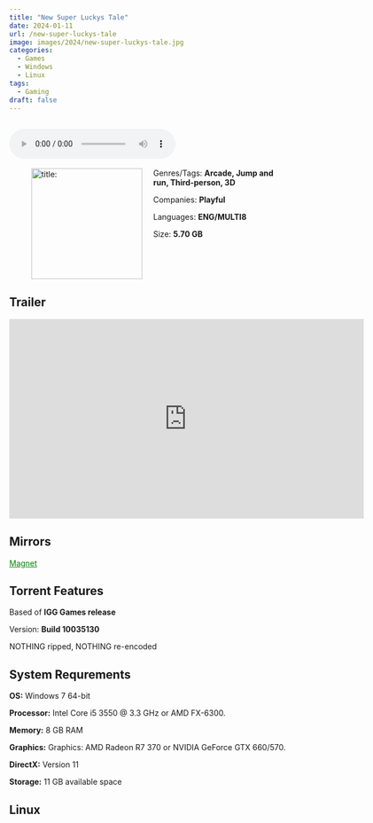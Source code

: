 ```yaml
---
title: "New Super Luckys Tale"
date: 2024-01-11
url: /new-super-luckys-tale
image: images/2024/new-super-luckys-tale.jpg
categories:
  - Games
  - Windows
  - Linux
tags:
  - Gaming
draft: false
---
```

##
<style>
  body.dark-mode,
  body.dark-mode main * {
    background: url('/images/2024/new-super-luckys-tale2.jpg') center center fixed no-repeat;
    background-size: 100% 100%;
    background-size: cover;
    color: #f5f5f5;
  }
</style>
<script>
    document.addEventListener('DOMContentLoaded', function () {
        var body = document.body;
        var switcher = document.querySelector('.js-toggle');
                body.classList.add('dark-mode');
                // Save user preference in storage
                localStorage.setItem('darkMode', 'true');
            
        });
</script>

<audio controls autoplay>
  <source src="/audio/new-super-luckys-tale.mp3" type="audio/mp3">
  Your browser does not support the audio tag.
</audio>⠀⠀⠀
⠀
<figure style="float: left; margin-right: 20px;">
  <img src="/images/2024/new-super-luckys-tale.jpg" alt="title: "Cuphead"" style="width: 200px;">
</figure>

Genres/Tags: **Arcade, Jump and run, Third-person, 3D**

Companies: **Playful**

Languages: **ENG/MULTI8**

Size: **5.70 GB**

# ⠀

## Trailer
<iframe width="640" height="360" src="https://www.youtube.com/embed/NhZ3xiCNK28" title="Super Lucky&#39;s Tale Launch Trailer" frameborder="0" allow="accelerometer; autoplay; clipboard-write; encrypted-media; gyroscope; picture-in-picture; web-share" allowfullscreen></iframe>

## Mirrors
<a href="magnet:?xt=urn:btih:WTDXAPO35FPFJAICOFDQOROCC2IEUW2Q&dn=New%20Super%20Lucky's%20Tale" style="color: green;">Magnet</a>

## Torrent Features
Based of **IGG Games release**

Version: **Build 10035130**

NOTHING ripped, NOTHING re-encoded

## System Requrements
**OS:** Windows 7 64-bit

**Processor:** Intel Core i5 3550 @ 3.3 GHz or AMD FX-6300.

**Memory:** 8 GB RAM

**Graphics:** Graphics: AMD Radeon R7 370 or NVIDIA GeForce GTX 660/570.

**DirectX:** Version 11

**Storage:** 11 GB available space


## Linux
